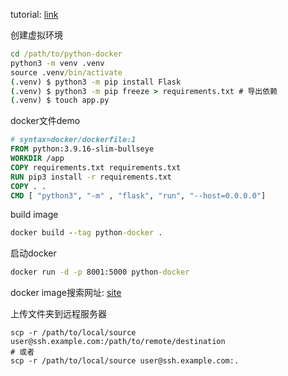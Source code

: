 tutorial: [link](https://docs.docker.com/language/python/build-images/)


创建虚拟环境
```cmd
cd /path/to/python-docker
python3 -m venv .venv
source .venv/bin/activate
(.venv) $ python3 -m pip install Flask
(.venv) $ python3 -m pip freeze > requirements.txt # 导出依赖
(.venv) $ touch app.py
```


docker文件demo
```dockerfile
# syntax=docker/dockerfile:1
FROM python:3.9.16-slim-bullseye
WORKDIR /app
COPY requirements.txt requirements.txt
RUN pip3 install -r requirements.txt
COPY . .
CMD [ "python3", "-m" , "flask", "run", "--host=0.0.0.0"]
```

build image
```cmd
docker build --tag python-docker .
```

启动docker
```cmd
docker run -d -p 8001:5000 python-docker
```

docker image搜索网址: [site](https://hub.docker.com/_/python)

上传文件夹到远程服务器
```
scp -r /path/to/local/source user@ssh.example.com:/path/to/remote/destination 
# 或者
scp -r /path/to/local/source user@ssh.example.com:.
```


